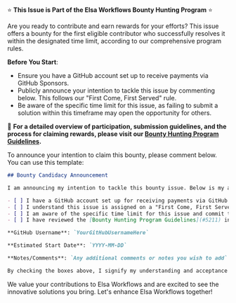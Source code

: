 ⭐ **This Issue is Part of the Elsa Workflows Bounty Hunting Program** ⭐

Are you ready to contribute and earn rewards for your efforts?
This issue offers a bounty for the first eligible contributor who successfully resolves it within the designated time limit, according to our comprehensive program rules.

**Before You Start**:
- Ensure you have a GitHub account set up to receive payments via GitHub Sponsors.
- Publicly announce your intention to tackle this issue by commenting below. This follows our "First Come, First Served" rule.
- Be aware of the specific time limit for this issue, as failing to submit a solution within this timeframe may open the opportunity for others.

📜 **For a detailed overview of participation, submission guidelines, and the process for claiming rewards, please visit our [Bounty Hunting Program Guidelines](https://github.com/elsa-workflows/elsa-core/issues/5211).**

To announce your intention to claim this bounty, please comment below. You can use this template:

```markdown
## Bounty Candidacy Announcement

I am announcing my intention to tackle this bounty issue. Below is my acknowledgment of the key eligibility requirements and rules of the Elsa Workflows Bounty Hunting Program:

- [ ] I have a GitHub account set up for receiving payments via GitHub Sponsors.
- [ ] I understand this issue is assigned on a "First Come, First Served" basis.
- [ ] I am aware of the specific time limit for this issue and commit to submitting my solution within this timeframe.
- [ ] I have reviewed the [Bounty Hunting Program Guidelines](#5211) in detail.

**GitHub Username**: `YourGitHubUsernameHere`

**Estimated Start Date**: `YYYY-MM-DD`

**Notes/Comments**: `Any additional comments or notes you wish to add`

By checking the boxes above, I signify my understanding and acceptance of the program rules and confirm my intent to proceed with resolving this issue as per the guidelines of the Elsa Workflows Bounty Hunting Program.
```

We value your contributions to Elsa Workflows and are excited to see the innovative solutions you bring. Let's enhance Elsa Workflows together!